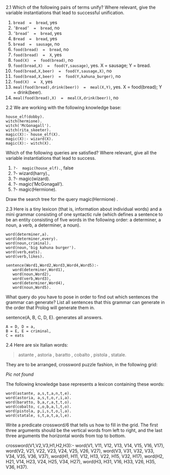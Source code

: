 2.1 Which of the following pairs of terms unify? Where relevant, give the variable instantiations that lead to successful unification.

1. `bread  =  bread`, yes
2. `’Bread’  =  bread`, no
3. `’bread’  =  bread`, yes
4. `Bread  =  bread`, yes
5. `bread  =  sausage`, no
6. `food(bread)  =  bread`, no
7. `food(bread)  =  X`, yes
8. `food(X)  =  food(bread)`, no
9. `food(bread,X)  =  food(Y,sausage)`, yes. X = sausage; Y = bread.
10. `food(bread,X,beer)  =  food(Y,sausage,X)`, no
11. `food(bread,X,beer)  =  food(Y,kahuna_burger)`, no
12. `food(X)  =  X`, yes
13. `meal(food(bread),drink(beer))  =  meal(X,Y)`, yes. X = food(bread); Y = drink(beer).
14. `meal(food(bread),X)  =  meal(X,drink(beer))`, no

2.2 We are working with the following knowledge base:

```
house_elf(dobby).
witch(hermione).
witch('McGonagall').
witch(rita_skeeter).
magic(X):- house_elf(X).
magic(X):- wizard(X).
magic(X):- witch(X).
```

Which of the following queries are satisfied? Where relevant, give all the variable instantiations that lead to success.

1. `?-  magic(house_elf).`, false
2. ?-  wizard(harry)., 
3. ?-  magic(wizard).
4. ?-  magic(’McGonagall’).
5. ?-  magic(Hermione).

Draw the search tree for the query magic(Hermione) .

2.3 Here is a tiny lexicon (that is, information about individual words) and a mini grammar consisting of one syntactic rule (which defines a sentence to be an entity consisting of five words in the following order: a determiner, a noun, a verb, a determiner, a noun).

```
word(determiner,a).
word(determiner,every).
word(noun,criminal).
word(noun,'big kahuna burger').
word(verb,eats).
word(verb,likes).

sentence(Word1,Word2,Word3,Word4,Word5):-
   word(determiner,Word1),
   word(noun,Word2),
   word(verb,Word3),
   word(determiner,Word4),
   word(noun,Word5).
```
What query do you have to pose in order to find out which sentences the grammar can generate? List all sentences that this grammar can generate in the order that Prolog will generate them in.

sentence(A, B, C, D, E). generates all answers.

```
A = D, D = a,
B = E, E = criminal,
C = eats
```

2.4 Here are six Italian words:

>astante , astoria , baratto , cobalto , pistola , statale.

They are to be arranged, crossword puzzle fashion, in the following grid:

*Pic not found*

The following knowledge base represents a lexicon containing these words:

```
word(astante, a,s,t,a,n,t,e).
word(astoria, a,s,t,o,r,i,a).
word(baratto, b,a,r,a,t,t,o).
word(cobalto, c,o,b,a,l,t,o).
word(pistola, p,i,s,t,o,l,a).
word(statale, s,t,a,t,a,l,e).
```

Write a predicate crossword/6 that tells us how to fill in the grid. The first three arguments should be the vertical words from left to right, and the last three arguments the horizontal words from top to bottom.

crossword(V1,V2,V3,H1,H2,H3):- word(V1, V11, V12, V13, V14, V15, V16, V17),
                               word(V2, V21, V22, V23, V24, V25, V26, V27),
                               word(V3, V31, V32, V33, V34, V35, V36, V37),
                               word(H1, H11, V12, H13, V22, H15, V32, H17),
                               word(H2, H21, V14, H23, V24, H25, V34, H27),
                               word(H3, H31, V16, H33, V26, H35, V36, H37).
